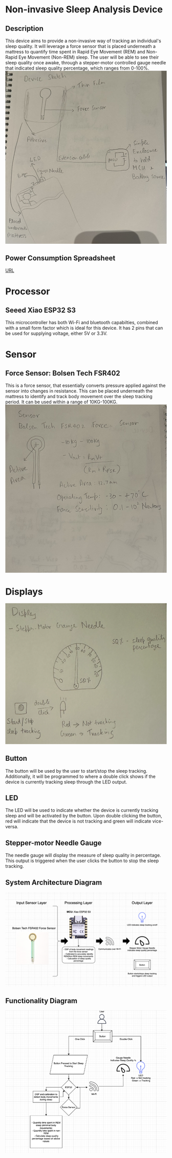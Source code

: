 # Non-invasive Sleep Analysis Device

## Description
This device aims to provide a non-invasive way of tracking an individual's sleep quality. It will leverage a force sensor that is placed underneath a mattress to quantify time spent in Rapid Eye Movement (REM) and Non-Rapid Eye Movement (Non-REM) sleep. The user will be able to see their sleep quality once awake, through a stepper-motor controlled gauge needle that indicated sleep quality percentage, which ranges from 0-100%.
![Device Sketch](./images/device.jpeg/)

## Power Consumption Spreadsheet
[URL](https://docs.google.com/spreadsheets/d/1Ds0gf-FW2-m5mJB0DvBmWuOtr-a-fM6qRe99MvLTX7Y/edit#gid=1000455818)

# Processor
## Seeed Xiao ESP32 S3
This microcontroller has both Wi-Fi and bluetooth capabilties, combined with a small form factor which is ideal for this device. It has 2 pins that can be used for supplying voltage, either 5V or 3.3V.

# Sensor
## Force Sensor: Bolsen Tech FSR402
This is a force sensor, that essentially converts pressure applied against the sensor into changes in resistance. This can be placed underneath the mattress to identify and track body movement over the sleep tracking period. It can be used within a range of 10KG-100KG.
![Sensor Sketch](./images/sensor.jpeg/)

# Displays
![Display Sketch](./images/display.png/)
## Button
The button will be used by the user to start/stop the sleep tracking. Additionally, it will be programmed to where a double click shows if the device is currently tracking sleep through the LED output.

## LED
The LED will be used to indicate whether the device is currently tracking sleep and will be activated by the button. Upon double clicking the button, red will indicate that the device is not tracking and green will indicate vice-versa.

## Stepper-motor Needle Gauge
The needle gauge will display the measure of sleep quality in percentage. This output is triggered when the user clicks the button to stop the sleep tracking.

## System Architecture Diagram
![System Architecture](./images/system-architecture.png/)

## Functionality Diagram
![Functionality](./images/functionality.png/)

